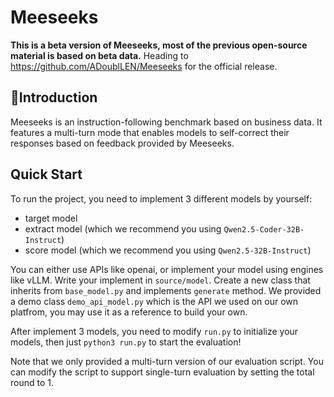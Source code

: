 # Meeseeks
**This is a beta version of Meeseeks, most of the previous open-source material is based on beta data.** Heading to https://github.com/ADoublLEN/Meeseeks for the official release.

## 📌Introduction

Meeseeks is an instruction-following benchmark based on business data. It features a multi-turn mode that enables models to self-correct their responses based on feedback provided by Meeseeks.

## Quick Start

To run the project, you need to implement 3 different models by yourself:
- target model 
- extract model (which we recommend you using `Qwen2.5-Coder-32B-Instruct`)
- score model (which we recommend you using `Qwen2.5-32B-Instruct`)

You can either use APIs like openai, or implement your model using engines like vLLM.
Write your implement in `source/model`. Create a new class that inherits from `base_model.py` and implements `generate` method.
We provided a demo class `demo_api_model.py` which is the API we used on our own platfrom, you may use it as a reference to build your own.

After implement 3 models, you need to modify `run.py` to initialize your models, then just `python3 run.py` to start the evaluation!

Note that we only provided a multi-turn version of our evaluation script. You can modify the script to support single-turn evaluation by setting the total round to 1.
